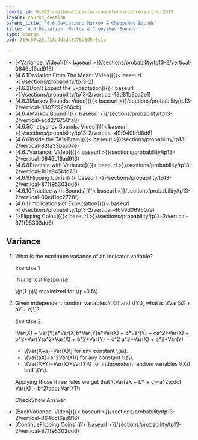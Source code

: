 ```yaml
---
course_id: 6-042j-mathematics-for-computer-science-spring-2015
layout: course_section
parent_title: '4.6 Deviation: Markov & Chebyshev Bounds'
title: '4.6 Deviation: Markov & Chebyshev Bounds'
type: course
uid: 719c67c20cf18d4d1d43176b0d540c1b

---
```


*   [<Variance: Video]({{< baseurl >}}/sections/probability/tp13-2/vertical-0646c16ad916)
*   [4.6.1Deviation From The Mean: Video]({{< baseurl >}}/sections/probability/tp13-2)
*   [4.6.2Don't Expect the Expectation]({{< baseurl >}}/sections/probability/tp13-2/vertical-18d81b8ca2e1)
*   [4.6.3Markov Bounds: Video]({{< baseurl >}}/sections/probability/tp13-2/vertical-8307292b80cb)
*   [4.6.4Markov Bound]({{< baseurl >}}/sections/probability/tp13-2/vertical-ecd276750fa8)
*   [4.6.5Chebyshev Bounds: Video]({{< baseurl >}}/sections/probability/tp13-2/vertical-49f940bfd8d6)
*   [4.6.6Inside the TA's Brain]({{< baseurl >}}/sections/probability/tp13-2/vertical-82fa33baa07e)
*   [4.6.7Variance: Video]({{< baseurl >}}/sections/probability/tp13-2/vertical-0646c16ad916)
*   [4.6.8Practice with Variance]({{< baseurl >}}/sections/probability/tp13-2/vertical-1b1a945bfd78)
*   [4.6.9Flipping Coins]({{< baseurl >}}/sections/probability/tp13-2/vertical-871f95303dd6)
*   [4.6.10Practice with Bounds]({{< baseurl >}}/sections/probability/tp13-2/vertical-00ed1bc2728f)
*   [4.6.11Implications of Expectation]({{< baseurl >}}/sections/probability/tp13-2/vertical-4699d069607e)
*   [\>Flipping Coins]({{< baseurl >}}/sections/probability/tp13-2/vertical-871f95303dd6)

Variance
--------

  

1.  What is the maximum variance of an indicator variable?
    
    Exercise 1
    
    &nbsp;Numerical Response&nbsp;
    
    \\(p(1-p)\\) maximized for \\(p=0.5\\).
    
  
3.  Given independent random variables \\(X\\) and \\(Y\\), what is \\(Var(aX + bY + c)\\)?
    
    Exercise 2
    
    &nbsp;Var(X) + Var(Y)a\*Var(X)b\*Var(Y)a\*Var(X) + b\*Var(Y) + ca^2\*Var(X) + b^2\*Var(Y)a^2\*Var(X) + b^2\*Var(Y) + c^2 a^2\*Var(X) + b^2\*Var(Y)&nbsp;
    
    *   \\(Var(X+a)=Var(X)\\) for any constant \\(a\\).
    *   \\(Var(aX)=a^2Var(X)\\) for any constant \\(a\\).
    *   \\(Var(X+Y)=Var(X)+Var(Y)\\) for independent random variables \\(X\\) and \\(Y\\).
    
    Applying those three rules we get that \\(Var(aX + bY + c)=a^2\\cdot Var(X) + b^2\\cdot Var(Y)\\)
    
    CheckShow Answer
    

*   [BackVariance: Video]({{< baseurl >}}/sections/probability/tp13-2/vertical-0646c16ad916)
*   [ContinueFlipping Coins]({{< baseurl >}}/sections/probability/tp13-2/vertical-871f95303dd6)